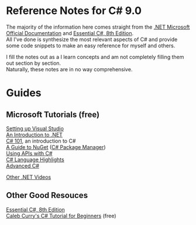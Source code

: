 # Reference Notes for C# 9.0
The majority of the information here comes straight from the [.NET Microsoft Official Documentation](https://docs.microsoft.com/en-us/dotnet/api/system?view=net-5.0) and [Essential C#, 8th Edition](https://www.amazon.com/Essential-8-0-Addison-Wesley-Microsoft-Technology/dp/0135972264). <br />
All I've done is synthesize the most relevant aspects of C# and provide some code snippets to make an easy reference for myself and others. <br />

I fill the notes out as a I learn concepts and am not completely filling them out section by section. <br /> 
Naturally, these notes are in no way comprehensive. <br />

# Guides

## Microsoft Tutorials (free)
[Setting up Visual Studio](https://www.youtube.com/watch?v=5AOp8zFu4Vg&list=PLdo4fOcmZ0oWxvt87h9r3uq3uU6pUlCq8) <br />
[An Introduction to .NET](https://www.youtube.com/watch?v=eIHKZfgddLM&list=PLdo4fOcmZ0oWoazjhXQzBKMrFuArxpW80) <br />
[C# 101](https://www.youtube.com/watch?v=BM4CHBmAPh4&list=PLdo4fOcmZ0oVxKLQCHpiUWun7vlJJvUiN), an introduction to C# <br />
[A Guide to NuGet](https://www.youtube.com/watch?v=WW3bO1lNDmo&list=PLdo4fOcmZ0oVLvfkFk8O9h6v2Dcdh2bh_) ([C# Package Manager](https://www.nuget.org/)) <br />
[Using APIs with C#](https://www.youtube.com/watch?v=ojuWwsWJbzQ&list=PLdo4fOcmZ0oVjOKgzsWqdFVvzGL2_d72v&index=2) <br />
[C# Language Highlights](https://www.youtube.com/watch?v=xY4EhUdBMbo&list=PLdo4fOcmZ0oU3ZLx6Ul1_HPrr6lFPIn9O) <br />
[Advanced C#](https://www.youtube.com/watch?v=p5myHVOtmiU&list=PLdo4fOcmZ0oXzJ3FC-ApBes-0klFN9kr9) <br />

[Other .NET Videos](https://www.youtube.com/c/dotNET/playlists) <br />

## Other Good Resouces
[Essential C#, 8th Edition](https://www.amazon.com/Essential-8-0-Addison-Wesley-Microsoft-Technology/dp/0135972264) <br />
[Caleb Curry's C# Tutorial for Beginners](https://www.youtube.com/watch?v=qOruiBrXlAw&list=PL_c9BZzLwBRIXCJGLd4UzqH34uCclOFwC) (free) <br />
